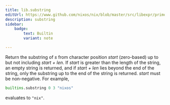 ```yaml
---
title: lib.substring
editUrl: https://www.github.com/nixos/nix/blob/master/src/libexpr/primops.cc
description: substring
sidebar:
    badge: 
        text: Builtin
        variant: note

---
```


Return the substring of *s* from character position *start*
(zero-based) up to but not including *start + len*. If *start* is
greater than the length of the string, an empty string is returned,
and if *start + len* lies beyond the end of the string, only the
substring up to the end of the string is returned. *start* must be
non-negative. For example,

```nix
builtins.substring 0 3 "nixos"
```

evaluates to `"nix"`.
